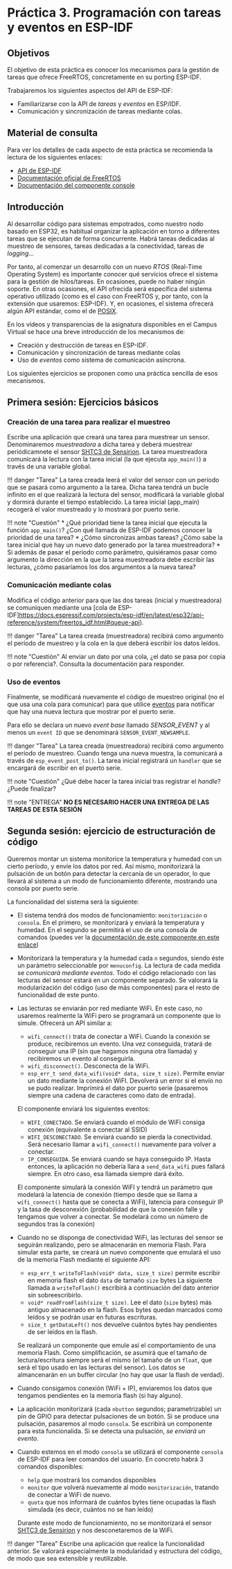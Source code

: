 # Práctica 3. Programación con tareas y eventos en ESP-IDF

## Objetivos

El objetivo  de esta práctica es conocer los mecanismos para la gestión de tareas
que ofrece FreeRTOS, concretamente en su porting  ESP-IDF.

Trabajaremos los siguientes aspectos del API de ESP-IDF:

* Familiarizarse con la API de *tareas* y *eventos* en ESP/IDF.
* Comunicación y sincronización de tareas mediante colas.

## Material de consulta
Para ver los detalles de cada aspecto de esta práctica se recomienda la lectura de los siguientes enlaces:

* [API de ESP-IDF](https://docs.espressif.com/projects/esp-idf/en/latest/esp32/api-reference/system/freertos_idf.html)
* [Documentación oficial de FreeRTOS](https://www.freertos.org/Documentation/00-Overview)
* [Documentación del componente console](https://docs.espressif.com/projects/esp-idf/en/stable/esp32/api-reference/system/console.html)


## Introducción

Al desarrollar código para sistemas empotrados, como nuestro nodo basado en ESP32, es habitual organizar la aplicación en torno a diferentes tareas que se ejecutan de forma concurrente. Habrá tareas dedicadas al muestreo de sensores, tareas dedicadas a la conectividad, tareas de *logging*... 

Por tanto, al comenzar un desarrollo con un nuevo *RTOS* (Real-Time Operating System) es importante conocer qué servicios ofrece el sistema para la gestión de hilos/tareas. En ocasiones, puede no haber ningún soporte. En otras ocasiones, el API ofrecida será específica del sistema operativo utilizado (como es el caso con FreeRTOS y, por tanto, con la extensión que usaremos: ESP-IDF). Y, en ocasiones, el sistema ofrecerá algún API estándar, como el de [POSIX](https://pubs.opengroup.org/onlinepubs/9699919799/basedefs/pthread.h.html).

En los vídeos y transparencias de la asignatura disponibles en el Campus Virtual se hace una breve introducción de los mecanismos de:

* Creación y destrucción de tareas en ESP-IDF.
* Comunicación y sincronización de tareas mediante colas 
* Uso de *eventos* como sistema de comunicación asíncrona.

Los siguientes ejercicios se proponen como una práctica sencilla de esos mecanismos.


## Primera sesión: Ejercicios básicos



### Creación de una tarea para realizar el muestreo

Escribe una aplicación que creará una tarea para muestrear un sensor. Denominaremos *muestreadora* a dicha tarea y deberá muestrear periódicamnete el sensor [SHTC3 de Sensirion](https://sensirion.com/resource/datasheet/shtc3).  La tarea muestreadora comunicará la lectura con la tarea inicial (la que ejecuta `app_main()`) a través de una variable global. 

!!! danger "Tarea"
	La tarea creada leerá el valor del sensor  con un período que se pasará como argumento a la tarea. Dicha tarea tendrá un bucle infinito en el que realizará la lectura del sensor, modificará la variable global y dormirá durante el tiempo establecido. La tarea inicial (app_main) recogerá el valor muestreado y lo mostrará por puerto serie.

!!! note "Cuestión"
    * ¿Qué prioridad tiene la tarea inicial que ejecuta la función `app_main()`? ¿Con qué llamada de ESP-IDF podemos conocer la prioridad de una tarea?
	* ¿Cómo sincronizas ambas tareas? ¿Cómo sabe la tarea inicial que hay un nuevo dato generado por la tarea muestreadora?
	* Si además de pasar el período como parámetro, quisiéramos pasar como argumento la dirección en la que la tarea muestreadora debe escribir las lecturas, ¿cómo pasaríamos los dos argumentos a la nueva tarea?


### Comunicación mediante colas

Modifica el código anterior para que las dos tareas (inicial y muestreadora) se comuniquen mediante una [cola de ESP-IDF]https://docs.espressif.com/projects/esp-idf/en/latest/esp32/api-reference/system/freertos_idf.html#queue-api).

!!! danger "Tarea" 
    La tarea creada (muestreadora) recibirá como argumento el período de muestreo y la cola en la que deberá escribir los datos leídos.
  
!!! note "Cuestión"
    Al enviar un dato por una cola, ¿el dato se pasa por copia o por referencia?. Consulta la documentación para responder.

### Uso de eventos

Finalmente, se modificará nuevamente el código de muestreo original (no el que usa una cola para comunicar) para que utilice [eventos](https://docs.espressif.com/projects/esp-idf/en/latest/esp32/api-reference/system/esp_event.html) para notificar que hay una nueva lectura que mostrar por el puerto serie.

Para ello se declara un nuevo *event base* llamado *SENSOR_EVENT* y al menos un `event ID` que se denominará `SENSOR_EVENT_NEWSAMPLE`.

!!! danger "Tarea" 
    La tarea creada (muestreadora) recibirá como argumento el período de muestreo. Cuando tenga una nueva muestra, la comunicará a través de `esp_event_post_to()`. La tarea inicial registrará un `handler` que se encargará de escribir en el puerto serie.

!!! note "Cuestión"
    ¿Qué debe hacer la tarea inicial tras registrar el *handle*? ¿Puede finalizar?   


!!! note "ENTREGA"
    **NO ES NECESARIO HACER UNA ENTREGA DE LAS TAREAS DE ESTA SESIÓN** 

## Segunda sesión: ejercicio de estructuración de código


Queremos montar un sistema monitorice la temperatura y humedad con un cierto período, y envíe los datos por red.  Así mismo, monitorizará la pulsación de un botón para detectar la cercanía de un operador, lo que llevará al sistema a un modo de funcionamiento diferente, mostrando una consola por puerto serie.

La funcionalidad del sistema será la siguiente:

* El sistema tendrá dos modos de funcionamiento: `monitorización`  o `consola`. En el primero, se monitorizará y enviará la temperatura y humedad. En el segundo se permitirá el uso de una consola de comandos (puedes ver la   [documentación de este componente en este enlace](https://docs.espressif.com/projects/esp-idf/en/stable/esp32/api-reference/system/console.html))

* Monitorizará la temperatura y la humedad cada `n` segundos, siendo éste un parámetro seleccionable por `menuconfig`. La lectura de cada medida se *comunicará mediante eventos*. Todo el código relacionado con las lecturas del sensor estará en un componente separado. Se valorará la modularización del código (uso de más componentes) para el resto de funcionalidad de este punto.

* Las lecturas se enviarán por red mediante WiFi. En este caso, no usaremos realmente la WiFi pero se programará un componente que lo simule. Ofrecerá un API similar a:
    * `wifi_connect()` trata de conectar a WiFi. Cuando la conexión se produce, recibiremos un evento. Una vez conseguida, tratará de conseguir una IP (sin que hagamos ninguna otra llamada)  y recibiremos un evento al conseguirla.
     * `wifi_disconnect()`. Desconecta de la WiFi.
    * `esp_err_t send_data_wifi(void* data, size_t size)`. Permite enviar un dato mediante la conexión WiFI. Devolverá un error si el envío no se pudo realizar. Imprimirá el dato por puerto serie (pasaremos siempre una cadena de caracteres como dato de entrada).

    El componente enviará los siguientes eventos:
    * `WIFI_CONECTADO`. Se enviará cuando el módulo de WiFi consiga conexión (equivalente a conectar al SSID)
    * `WIFI_DESCONECTADO`. Se enviará cuando se pierda la conectividad. Será necesario llamar a `wifi_connect()` nuevamente para volver a conectar.
    * `IP_CONSEGUIDA`. Se enviará cuando se haya conseguido IP. Hasta entonces, la aplicación no debería llara a `send_data_wifi` pues fallará siempre. En otro caso, esa llamada siempre dará éxito.

    El componente simulará la conexión WiFI y tendrá un parámetro que modelará la latencia de conexión (tiempo desde que se llama a `wifi_connect()` hasta que se conecta a WiFi), latencia para conseguir IP y la tasa de desconexión (probabilidad de que la conexión falle y tengamos que volver a conectar. Se modelará como un número de segundos tras la conexión)

* Cuando no se disponga de conectividad WiFi, las lecturas del sensor se seguirán realizando, pero se almacenarán en memoria Flash. Para simular esta parte, se creará un nuevo componente que emulará el uso de la memoria Flash mediante el siguiente API:
    *  `esp_err_t writeToFlash(void* data, size_t size)`  permite escribir en memoria flash el dato `data` de tamaño `size` bytes La siguiente llamada a  `writeToFlash()` escribirá a continuación del dato anterior sin sobreescribirlo.
    *  `void* readFromFlash(size_t size)`. Lee el dato (`size` bytes) más antiguo almacenado en la flash. Esos bytes quedan marcados como leídos y se podrán usar en futuras escrituras.
    * `size_t getDataLeft()` nos devuelve cuántos bytes hay pendientes de ser leídos en la flash.

    Se realizará un componente que emule así el comportamiento de una memoria Flash. Como simplificación, se asumirá que el tamaño de lectura/escritura siempre será el mismo (el tamaño de un `float`, que será el tipo usado en las lecturas del sensor). Los datos se almancenarán en un buffer circular (no hay que usar la flash de verdad).

* Cuando consigamos conexión (WiFi + IP), enviaremos los datos que tengamos pendientes en la memoria flash (si hay alguno).

* La aplicación monitorizará (cada `nbutton` segundos; parametrizable) un pin de GPIO para detectar pulsaciones de un botón. Si se produce una pulsación, pasaremos al modo `consola`. Se escribirá un componente para esta funcionalida. Si se detecta una pulsación,  *se enviará un evento*.

* Cuando estemos en el modo `consola` se utilizará el componente `consola` de ESP-IDF para leer comandos del usuario. En concreto habrá 3 comandos disponibles:
    * `help` que mostrará los comandos disponibles
    * `monitor` que volverá nuevamente al modo `monitorización`, tratando de conectar a WiFi de nuevo.
    * `quota` que nos informará de cuántos bytes tiene ocupadas la flash simulada (es decir, cuántos no se han leído)

    Durante este modo de funcionamiento, no se monitorizará el sensor [SHTC3 de Sensirion](https://github.com/esp-rs/esp-rust-board?tab=readme-ov-file#:~:text=SHTC3-,Datasheet,-Link)  y nos desconetaremos de la WiFi.

!!! danger "Tarea" 
    Escribe una aplicación que realice la funcionalidad anterior. Se valorará especialmente la modularidad y estructura del código, de modo que sea extensible y reutilizable.
    







